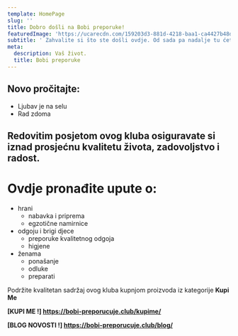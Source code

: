 ```yaml
---
template: HomePage
slug: ''
title: Dobro došli na Bobi preporuke!
featuredImage: 'https://ucarecdn.com/159203d3-881d-4218-baa1-ca4427b48d0d/'
subtitle: ' Zahvalite si što ste došli ovdje. Od sada pa nadalje tu ćete pronaći najtočnije informacije i mjere za Vaš život, Vašu prehranu i brigu za Vašu ženu i dijete.'
meta:
  description: Vaš život.
  title: Bobi preporuke
---
```

## Novo pročitajte:

* Ljubav je na selu
* Rad zdoma

## Redovitim posjetom ovog kluba osiguravate si iznad prosjećnu kvalitetu života, zadovoljstvo i radost.

# Ovdje pronađite upute o:

* hrani
  * nabavka i priprema
  * egzotične namirnice
* odgoju i brigi djece
  * preporuke kvalitetnog odgoja
  * higjene 
* ženama
  * ponašanje
  * odluke
  * preparati

Podržite kvalitetan sadržaj ovog kluba kupnjom proizvoda iz kategorije **Kupi Me** 

**[**KUPI ME !**] https://bobi-preporucuje.club/kupime/**

**[**BLOG NOVOSTI !**] https://bobi-preporucuje.club/blog/**
